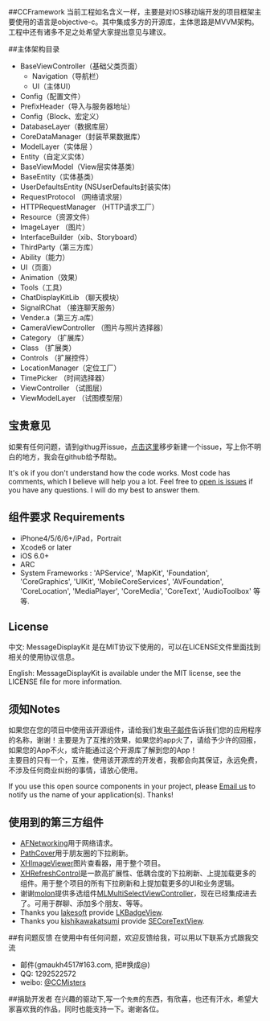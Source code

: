 ##CCFramework
当前工程如名含义一样，主要是对IOS移动端开发的项目框架主要使用的语言是objective-c。其中集成多方的开源库，主体思路是MVVM架构。工程中还有诸多不足之处希望大家提出意见与建议。


##主体架构目录

* BaseViewController（基础父类页面）
    *  Navigation（导航栏）
    *  UI（主体UI）
* Config（配置文件）
* PrefixHeader（导入与服务器地址）
* Config（Block、宏定义）
* DatabaseLayer（数据库层）
*  CoreDataManager（封装苹果数据库）
* ModelLayer（实体层 ）
* Entity（自定义实体）
* BaseViewModel（View层实体基类）
* BaseEntity（实体基类）
* UserDefaultsEntity (NSUserDefaults封装实体)
* RequestProtocol （网络请求层）
* HTTPRequestManager （HTTP请求工厂） 
* Resource（资源文件）
* ImageLayer （图片）
* InterfaceBuilder（xib、Storyboard）
* ThirdParty（第三方库）
* Ability（能力）
* UI（页面）
* Animation（效果）
* Tools（工具）
* ChatDisplayKitLib （聊天模块）
* SignalRChat （接连聊天服务）
* Vender.a（第三方.a库）
* CameraViewController （图片与照片选择器）
* Category （扩展库）
* Class （扩展类）
* Controls （扩展控件）
* LocationManager（定位工厂）
* TimePicker （时间选择器）
* ViewController （试图层） 
* ViewModelLayer （试图模型层）

## 宝贵意见
如果有任何问题，请到githug开issue，[点击这里](https://github.com/CCMr/Framework/issues?state=open)移步新建一个issue，写上你不明白的地方，我会在github给予帮助。 

It's ok if you don't understand how the code works. Most code has comments, which I believe will help you a lot. Feel free to [open is issues](https://github.com/CCMr/Framework/issues?state=open) if you have any questions. I will do my best to answer them.

## 组件要求 Requirements
* iPhone4/5/6/6+/iPad，Portrait
* Xcode6 or later
* iOS 6.0+ 
* ARC
* System Frameworks : 'APService', 'MapKit', 'Foundation', 'CoreGraphics', 'UIKit', 'MobileCoreServices', 'AVFoundation', 'CoreLocation', 'MediaPlayer', 'CoreMedia', 'CoreText', 'AudioToolbox' 等等.

## License

中文: MessageDisplayKit 是在MIT协议下使用的，可以在LICENSE文件里面找到相关的使用协议信息。

English: MessageDisplayKit is available under the MIT license, see the LICENSE file for more information.     


## 须知Notes
如果您在您的项目中使用该开源组件，请给我们发[电子邮件](mailto:gmaukh4517@163.com?subject=From%20GitHub%20MessageDisplayKit)告诉我们您的应用程序的名称，谢谢！主要是为了互推的效果，如果您的app火了，请给予少许的回报，如果您的App不火，或许能通过这个开源库了解到您的App！         
主要目的只有一个，互推，使用该开源库的开发者，我都会向其保证，永远免费，不涉及任何商业纠纷的事情，请放心使用。

If you use this open source components in your project, please [Email us](mailto:gmaukh@163.com?subject=From%20GitHub%20MessageDisplayKit) to notify us the name of your application(s). Thanks!


## 使用到的第三方组件
* [AFNetworking](https://github.com/AFNetworking/AFNetworking)用于网络请求。
* [PathCover](https://github.com/JackTeam/PathCover)用于朋友圈的下拉刷新。
* [XHImageViewer](https://github.com/JackTeam/XHImageViewer)图片查看器，用于整个项目。
* [XHRefreshControl](https://github.com/xhzengAIB/XHRefreshControl)是一款高扩展性、低耦合度的下拉刷新、上提加载更多的组件。用于整个项目的所有下拉刷新和上提加载更多的UI和业务逻辑。    
* 谢谢[molon](https://github.com/molon)提供多选组件[MLMultiSelectViewController](https://github.com/molon/MLMultiSelectViewController)，现在已经集成进去了。可用于群聊、添加多个朋友、等等。
* Thanks you [lakesoft](https://github.com/lakesoft) provide [LKBadgeView](https://github.com/lakesoft/LKBadgeView).
* Thanks you [kishikawakatsumi](https://github.com/kishikawakatsumi) provide [SECoreTextView](https://github.com/kishikawakatsumi/SECoreTextView).     

##有问题反馈
在使用中有任何问题，欢迎反馈给我，可以用以下联系方式跟我交流

* 邮件(gmaukh4517#163.com, 把#换成@)
* QQ: 1292522572
* weibo: [@CCMisters](http://weibo.com/CCSkill)

##捐助开发者
在兴趣的驱动下,写一个`免费`的东西，有欣喜，也还有汗水，希望大家喜欢我的作品，同时也能支持一下。谢谢各位。


